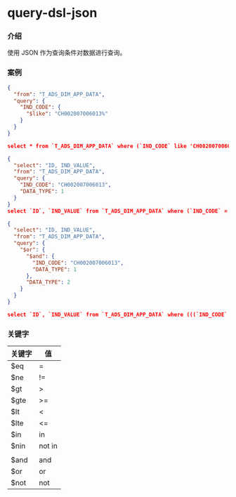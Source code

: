 # query-dsl-json

### 介绍

使用 JSON 作为查询条件对数据进行查询。

### 案例

```json
{
  "from": "T_ADS_DIM_APP_DATA",
  "query": {
    "IND_CODE": {
      "$like": "CH002007006013%"
    }
  }
}

select * from `T_ADS_DIM_APP_DATA` where (`IND_CODE` like 'CH002007006013%')
```

```json
{
  "select": "ID, IND_VALUE",
  "from": "T_ADS_DIM_APP_DATA",
  "query": {
    "IND_CODE": "CH002007006013",
    "DATA_TYPE": 1
  }
}
select `ID`, `IND_VALUE` from `T_ADS_DIM_APP_DATA` where (`IND_CODE` = 'CH002007006013' and `DATA_TYPE` = 1)
```

```json
{
  "select": "ID, IND_VALUE",
  "from": "T_ADS_DIM_APP_DATA",
  "query": {
    "$or": {
      "$and": {
        "IND_CODE": "CH002007006013",
        "DATA_TYPE": 1
      },
      "DATA_TYPE": 2
    }
  }
}

select `ID`, `IND_VALUE` from `T_ADS_DIM_APP_DATA` where (((`IND_CODE` = 'CH002007006013' and `DATA_TYPE` = 1) or `DATA_TYPE` = 2))
```

### 关键字

| 关键字  | 值      |
|------|--------|
| $eq  | =      |
| $ne  | !=     |
| $gt  | \>     |
| $gte | \>=    |
| $lt  | \<     |
| $lte | \<=    |
| $in  | in     |
| $nin | not in |
|      |        |
| $and | and    |
| $or  | or     |
| $not | not    |
